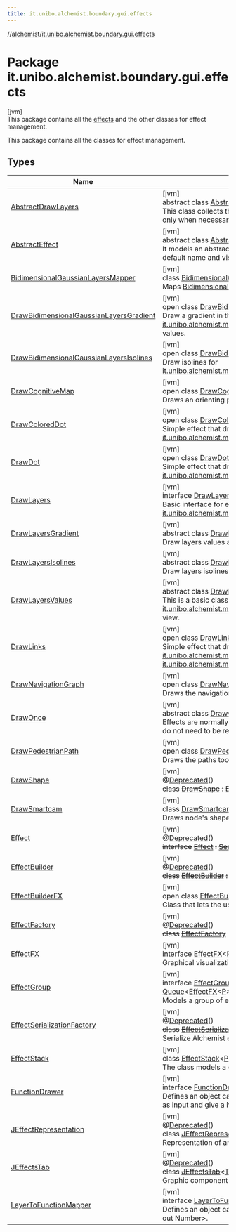 ```yaml
---
title: it.unibo.alchemist.boundary.gui.effects
---
```

//[alchemist](../../index.html)/[it.unibo.alchemist.boundary.gui.effects](index.html)



# Package it.unibo.alchemist.boundary.gui.effects



[jvm]\
This package contains all the [effects](-effect-f-x/index.html) and the other classes for effect management.



This package contains all the classes for effect management.



## Types


| Name | Summary |
|---|---|
| [AbstractDrawLayers](-abstract-draw-layers/index.html) | [jvm]<br>abstract class [AbstractDrawLayers](-abstract-draw-layers/index.html) : [DrawOnce](-draw-once/index.html), [DrawLayers](-draw-layers/index.html)<br>This class collects the following responsibilities: - it manages to draw layers only when necessary (as the apply method will be called for every node). |
| [AbstractEffect](-abstract-effect/index.html) | [jvm]<br>abstract class [AbstractEffect](-abstract-effect/index.html)<[P](-abstract-effect/index.html) : [Position2D](../it.unibo.alchemist.model.interfaces/-position2-d/index.html)<out [P](../it.unibo.alchemist.boundary.monitor/-f-x-step-monitor/index.html)>?> : [EffectFX](-effect-f-x/index.html)<[P](../it.unibo.alchemist.boundary.monitor/-f-x-step-monitor/index.html)> <br>It models an abstract implementation of the [effect](-effect-f-x/index.html) interface, implementing default name and visibility properties. |
| [BidimensionalGaussianLayersMapper](-bidimensional-gaussian-layers-mapper/index.html) | [jvm]<br>class [BidimensionalGaussianLayersMapper](-bidimensional-gaussian-layers-mapper/index.html) : [LayerToFunctionMapper](-layer-to-function-mapper/index.html)<br>Maps [BidimensionalGaussianLayer](../it.unibo.alchemist.model.implementations.layers/-bidimensional-gaussian-layer/index.html)s, it ignores any other layer. |
| [DrawBidimensionalGaussianLayersGradient](-draw-bidimensional-gaussian-layers-gradient/index.html) | [jvm]<br>open class [DrawBidimensionalGaussianLayersGradient](-draw-bidimensional-gaussian-layers-gradient/index.html) : [DrawLayersGradient](-draw-layers-gradient/index.html)<br>Draw a gradient in the background of the gui for [it.unibo.alchemist.model.implementations.layers.BidimensionalGaussianLayer](../it.unibo.alchemist.model.implementations.layers/-bidimensional-gaussian-layer/index.html)s values. |
| [DrawBidimensionalGaussianLayersIsolines](-draw-bidimensional-gaussian-layers-isolines/index.html) | [jvm]<br>open class [DrawBidimensionalGaussianLayersIsolines](-draw-bidimensional-gaussian-layers-isolines/index.html) : [DrawLayersIsolines](-draw-layers-isolines/index.html)<br>Draw isolines for [it.unibo.alchemist.model.implementations.layers.BidimensionalGaussianLayer](../it.unibo.alchemist.model.implementations.layers/-bidimensional-gaussian-layer/index.html)s. |
| [DrawCognitiveMap](-draw-cognitive-map/index.html) | [jvm]<br>open class [DrawCognitiveMap](-draw-cognitive-map/index.html) : [DrawOnce](-draw-once/index.html)<br>Draws an orienting pedestrian' cognitive map. |
| [DrawColoredDot](-draw-colored-dot/index.html) | [jvm]<br>open class [DrawColoredDot](-draw-colored-dot/index.html)<[P](-draw-colored-dot/index.html) : [Position2D](../it.unibo.alchemist.model.interfaces/-position2-d/index.html)<out [P](../it.unibo.alchemist.boundary.monitor/-f-x-step-monitor/index.html)>?> : [DrawDot](-draw-dot/index.html)<[P](../it.unibo.alchemist.boundary.monitor/-f-x-step-monitor/index.html)> <br>Simple effect that draws a colored dot for each [it.unibo.alchemist.model.interfaces.Node](../it.unibo.alchemist.model.interfaces/-node/index.html). |
| [DrawDot](-draw-dot/index.html) | [jvm]<br>open class [DrawDot](-draw-dot/index.html)<[P](-draw-dot/index.html) : [Position2D](../it.unibo.alchemist.model.interfaces/-position2-d/index.html)<out [P](../it.unibo.alchemist.boundary.monitor/-f-x-step-monitor/index.html)>?> : [AbstractEffect](-abstract-effect/index.html)<[P](../it.unibo.alchemist.boundary.monitor/-f-x-step-monitor/index.html)> <br>Simple effect that draws a black dot for each [it.unibo.alchemist.model.interfaces.Node](../it.unibo.alchemist.model.interfaces/-node/index.html). |
| [DrawLayers](-draw-layers/index.html) | [jvm]<br>interface [DrawLayers](-draw-layers/index.html) : [Effect](-effect/index.html)<br>Basic interface for every effect that draws something related to [it.unibo.alchemist.model.interfaces.Layer](../it.unibo.alchemist.model.interfaces/-layer/index.html)s. |
| [DrawLayersGradient](-draw-layers-gradient/index.html) | [jvm]<br>abstract class [DrawLayersGradient](-draw-layers-gradient/index.html) : [DrawLayersValues](-draw-layers-values/index.html)<br>Draw layers values as background in the gui. |
| [DrawLayersIsolines](-draw-layers-isolines/index.html) | [jvm]<br>abstract class [DrawLayersIsolines](-draw-layers-isolines/index.html) : [DrawLayersValues](-draw-layers-values/index.html)<br>Draw layers isolines. |
| [DrawLayersValues](-draw-layers-values/index.html) | [jvm]<br>abstract class [DrawLayersValues](-draw-layers-values/index.html) : [AbstractDrawLayers](-abstract-draw-layers/index.html), [FunctionDrawer](-function-drawer/index.html)<br>This is a basic class for all the effects meant to draw [it.unibo.alchemist.model.interfaces.Layer](../it.unibo.alchemist.model.interfaces/-layer/index.html)s values in different points of the view. |
| [DrawLinks](-draw-links/index.html) | [jvm]<br>open class [DrawLinks](-draw-links/index.html)<[P](-draw-links/index.html) : [Position2D](../it.unibo.alchemist.model.interfaces/-position2-d/index.html)<out [P](../it.unibo.alchemist.boundary.monitor/-f-x-step-monitor/index.html)>?> : [AbstractEffect](-abstract-effect/index.html)<[P](../it.unibo.alchemist.boundary.monitor/-f-x-step-monitor/index.html)> <br>Simple effect that draws a black line for each [it.unibo.alchemist.model.interfaces.Node](../it.unibo.alchemist.model.interfaces/-node/index.html) in a [it.unibo.alchemist.model.interfaces.Neighborhood](../it.unibo.alchemist.model.interfaces/-neighborhood/index.html). |
| [DrawNavigationGraph](-draw-navigation-graph/index.html) | [jvm]<br>open class [DrawNavigationGraph](-draw-navigation-graph/index.html) : [DrawOnce](-draw-once/index.html)<br>Draws the navigation graph of an [ImageEnvironmentWithGraph](../it.unibo.alchemist.model.implementations.environments/-image-environment-with-graph/index.html). |
| [DrawOnce](-draw-once/index.html) | [jvm]<br>abstract class [DrawOnce](-draw-once/index.html) : [Effect](-effect/index.html)<br>Effects are normally applied for each node, this is a base class for effects that do not need to be redrawn for each node. |
| [DrawPedestrianPath](-draw-pedestrian-path/index.html) | [jvm]<br>open class [DrawPedestrianPath](-draw-pedestrian-path/index.html) : [DrawOnce](-draw-once/index.html)<br>Draws the paths took by pedestrians. |
| [DrawShape](-draw-shape/index.html) | [jvm]<br>@[Deprecated](https://docs.oracle.com/javase/8/docs/api/java/lang/Deprecated.html)()<br>~~class~~ [~~DrawShape~~](-draw-shape/index.html) ~~:~~ [~~Effect~~](-effect/index.html) |
| [DrawSmartcam](-draw-smartcam/index.html) | [jvm]<br>class [DrawSmartcam](-draw-smartcam/index.html) : [Effect](-effect/index.html)<br>Draws node's shapes and cameras' fields of view. |
| [Effect](-effect/index.html) | [jvm]<br>@[Deprecated](https://docs.oracle.com/javase/8/docs/api/java/lang/Deprecated.html)()<br>~~interface~~ [~~Effect~~](-effect/index.html) ~~:~~ [~~Serializable~~](https://docs.oracle.com/javase/8/docs/api/java/io/Serializable.html) |
| [EffectBuilder](-effect-builder/index.html) | [jvm]<br>@[Deprecated](https://docs.oracle.com/javase/8/docs/api/java/lang/Deprecated.html)()<br>~~class~~ [~~EffectBuilder~~](-effect-builder/index.html) ~~:~~ [~~JFrame~~](https://docs.oracle.com/javase/8/docs/api/javax/swing/JFrame.html)~~,~~ [~~ActionListener~~](https://docs.oracle.com/javase/8/docs/api/java/awt/event/ActionListener.html) |
| [EffectBuilderFX](-effect-builder-f-x/index.html) | [jvm]<br>open class [EffectBuilderFX](-effect-builder-f-x/index.html)<br>Class that lets the user choose the effect from all it can find. |
| [EffectFactory](-effect-factory/index.html) | [jvm]<br>@[Deprecated](https://docs.oracle.com/javase/8/docs/api/java/lang/Deprecated.html)()<br>~~class~~ [~~EffectFactory~~](-effect-factory/index.html) |
| [EffectFX](-effect-f-x/index.html) | [jvm]<br>interface [EffectFX](-effect-f-x/index.html)<[P](-effect-f-x/index.html) : [Position2D](../it.unibo.alchemist.model.interfaces/-position2-d/index.html)<out [P](../it.unibo.alchemist.boundary.monitor/-f-x-step-monitor/index.html)>?> : [Serializable](https://docs.oracle.com/javase/8/docs/api/java/io/Serializable.html)<br>Graphical visualization of something happening in the environment. |
| [EffectGroup](-effect-group/index.html) | [jvm]<br>interface [EffectGroup](-effect-group/index.html)<[P](-effect-group/index.html) : [Position2D](../it.unibo.alchemist.model.interfaces/-position2-d/index.html)<out [P](../it.unibo.alchemist.boundary.monitor/-f-x-step-monitor/index.html)>?> : [Serializable](https://docs.oracle.com/javase/8/docs/api/java/io/Serializable.html), [Queue](https://docs.oracle.com/javase/8/docs/api/java/util/Queue.html)<[EffectFX](-effect-f-x/index.html)<[P](../it.unibo.alchemist.boundary.monitor/-f-x-step-monitor/index.html)>> , [EffectFX](-effect-f-x/index.html)<[P](../it.unibo.alchemist.boundary.monitor/-f-x-step-monitor/index.html)> <br>Models a group of effects. |
| [EffectSerializationFactory](-effect-serialization-factory/index.html) | [jvm]<br>@[Deprecated](https://docs.oracle.com/javase/8/docs/api/java/lang/Deprecated.html)()<br>~~class~~ [~~EffectSerializationFactory~~](-effect-serialization-factory/index.html)<br>Serialize Alchemist effects from/to file in human readable format. |
| [EffectStack](-effect-stack/index.html) | [jvm]<br>class [EffectStack](-effect-stack/index.html)<[P](-effect-stack/index.html) : [Position2D](../it.unibo.alchemist.model.interfaces/-position2-d/index.html)<out [P](../it.unibo.alchemist.boundary.monitor/-f-x-step-monitor/index.html)>?> : [EffectGroup](-effect-group/index.html)<[P](../it.unibo.alchemist.boundary.monitor/-f-x-step-monitor/index.html)> <br>The class models a group of effects, stored as a stack. |
| [FunctionDrawer](-function-drawer/index.html) | [jvm]<br>interface [FunctionDrawer](-function-drawer/index.html)<br>Defines an object capable of drawing functions that take a Position of type P as input and give a Number as output. |
| [JEffectRepresentation](-j-effect-representation/index.html) | [jvm]<br>@[Deprecated](https://docs.oracle.com/javase/8/docs/api/java/lang/Deprecated.html)()<br>~~class~~ [~~JEffectRepresentation~~](-j-effect-representation/index.html)~~<~~[T](-j-effect-representation/index.html)~~>~~ ~~:~~ [~~JTapeFeatureStack~~](../it.unibo.alchemist.boundary.gui.tape/-j-tape-feature-stack/index.html)~~,~~ [~~ItemSelectable~~](https://docs.oracle.com/javase/8/docs/api/java/awt/ItemSelectable.html)<br>Representation of an [Effect](-effect/index.html). |
| [JEffectsTab](-j-effects-tab/index.html) | [jvm]<br>@[Deprecated](https://docs.oracle.com/javase/8/docs/api/java/lang/Deprecated.html)()<br>~~class~~ [~~JEffectsTab~~](-j-effects-tab/index.html)~~<~~[T](-j-effects-tab/index.html)~~>~~ ~~:~~ [~~JTapeTab~~](../it.unibo.alchemist.boundary.gui.tape/-j-tape-tab/index.html)~~,~~ [~~ItemListener~~](https://docs.oracle.com/javase/8/docs/api/java/awt/event/ItemListener.html)<br>Graphic component to handle effects. |
| [LayerToFunctionMapper](-layer-to-function-mapper/index.html) | [jvm]<br>interface [LayerToFunctionMapper](-layer-to-function-mapper/index.html)<br>Defines an object capable of mapping a Layer<T, P> to a Function<* in P, * out Number>. |

